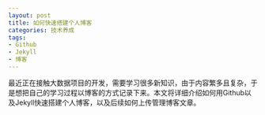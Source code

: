 ```yaml
---
layout: post
title: 如何快速搭建个人博客
categories: 技术养成
tags:
- Github
- Jekyll
- 博客
---
```


  最近正在接触大数据项目的开发，需要学习很多新知识，由于内容繁多且复杂，于是想把自己的学习过程以博客的方式记录下来。本文将详细介绍如何用Github以及Jekyll快速搭建个人博客，以及后续如何上传管理博客文章。

